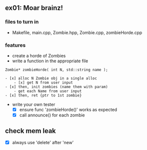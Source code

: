 ## ex01: Moar brainz!

### files to turn in
- Makefile, main.cpp, Zombie.hpp, Zombie.cpp, zombieHorde.cpp

### features
- create a horde of Zombies
- write a function in the appropriate file
```
Zombie* zombieHorde( int N, std::string name );
```
	- [x] alloc N Zombie obj in a single alloc
		- [x] get N from user input
	- [x] then, init zombies (name them with param)
		- get each Name from user input
	- [x] then, ret {ptr to 1st zombie}
- write your own tester
	- [x] ensure func 'zombieHorde()' works as expected
	- [x] call announce() for each zombie

## check mem leak
- [x] always use 'delete' after 'new'